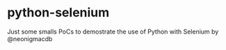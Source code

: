 # python-selenium

Just some smalls PoCs to demostrate the use of Python with Selenium by @neonigmacdb
